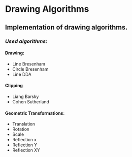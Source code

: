 # Drawing Algorithms

## Implementation of drawing algorithms.

### _Used algorithms:_

#### Drawing:
- Line Bresenham
- Circle Bresenham
- Line DDA

#### Clipping
- Liang Barsky
- Cohen Sutherland

#### Geometric Transformations:
- Translation
- Rotation
- Scale
- Reflection x
- Reflection Y
- Reflection XY
